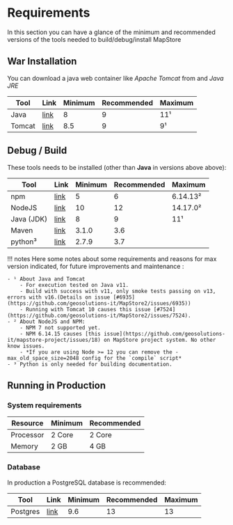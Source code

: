 # Requirements

In this section you can have a glance of the minimum and recommended versions of the tools needed to build/debug/install MapStore

## War Installation

You can download a java web container like *Apache Tomcat* from and *Java JRE*

| Tool   | Link                                               | Minimum | Recommended | Maximum       |
|--------|----------------------------------------------------|---------|-------------|---------------|
| Java   | [link](https://www.java.com/it/download/)          | 8       | 9           | 11¹           |
| Tomcat | [link](https://tomcat.apache.org/download-80.cgi)  | 8.5     | 9           | 9¹            |

## Debug / Build

These tools needs to be installed (other than **Java** in versions above above):

| Tool       | Link                                                   | Minimum | Recommended | Maximum     |
|------------|--------------------------------------------------------|---------|-------------|-------------|
| npm        | [link](https://www.npmjs.com/get-npm)                  | 5       | 6           | 6.14.13²    |
| NodeJS     | [link](https://nodejs.org/en/)                         | 10      | 12          | 14.17.0²    |
| Java (JDK) | [link](https://www.java.com/en/download/help/develop.html) | 8       | 9           | 11¹         |
| Maven      | [link](https://maven.apache.org/download.cgi)          | 3.1.0   | 3.6         |             |
| python³    | [link](https://www.python.org/downloads/)              | 2.7.9   | 3.7         |             |

!!! notes
    Here some notes about some requirements and reasons for max version indicated, for future improvements and maintenance :

    - ¹ About Java and Tomcat
        - For execution tested on Java v11.
        - Build with success with v11, only smoke tests passing on v13, errors with v16.(Details on issue [#6935](https://github.com/geosolutions-it/MapStore2/issues/6935))
        - Running with Tomcat 10 causes this issue [#7524](https://github.com/geosolutions-it/MapStore2/issues/7524).
    - ² About NodeJS and NPM:
        - NPM 7 not supported yet.
        - NPM 6.14.15 causes [this issue](https://github.com/geosolutions-it/mapstore-project/issues/18) on MapStore project system. No other know issues.
        - *If you are using Node >= 12 you can remove the -max_old_space_size=2048 config for the `compile` script*
    - ³ Python is only needed for building documentation.

## Running in Production

### System requirements

| Resource  | Minimum | Recommended |
|-----------|---------|-------------|
| Processor | 2 Core  | 2 Core      |
| Memory    | 2 GB    | 4 GB        |

### Database

In production a PostgreSQL database is recommended:

| Tool     | Link                                               | Minimum | Recommended | Maximum    |
|----------|----------------------------------------------------|---------|-------------|------------|
| Postgres | [link](https://www.postgresql.org/)                | 9.6     | 13          | 13         |
